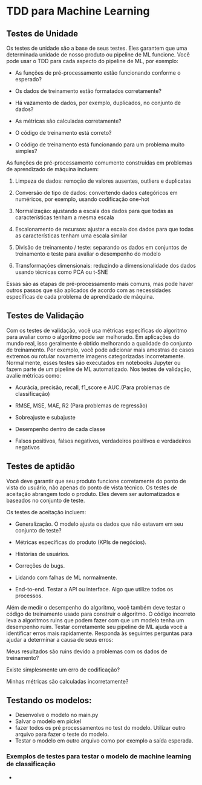 # TDD para Machine Learning

## Testes de Unidade

Os testes de unidade são a base de seus testes. Eles garantem que uma determinada unidade de nosso produto ou pipeline de ML funcione. Você pode usar o TDD para cada aspecto do pipeline de ML, por exemplo:

* As funções de pré-processamento estão funcionando conforme o esperado?

* Os dados de treinamento estão formatados corretamente?

* Há vazamento de dados, por exemplo, duplicados, no conjunto de dados?

* As métricas são calculadas corretamente?

* O código de treinamento está correto?

* O código de treinamento está funcionando para um problema muito simples?

As funções de pré-processamento comumente construídas em problemas de aprendizado de máquina incluem:

1. Limpeza de dados: remoção de valores ausentes, outliers e duplicatas

2. Conversão de tipo de dados: convertendo dados categóricos em numéricos, por exemplo, usando codificação one-hot

3. Normalização: ajustando a escala dos dados para que todas as características tenham a mesma escala

4. Escalonamento de recursos: ajustar a escala dos dados para que todas as características tenham uma escala similar
5. Divisão de treinamento / teste: separando os dados em conjuntos de treinamento e teste para avaliar o desempenho do modelo

6. Transformações dimensionais: reduzindo a dimensionalidade dos dados usando técnicas como PCA ou t-SNE

Essas são as etapas de pré-processamento mais comuns, mas pode haver outros passos que são aplicados de acordo com as necessidades específicas de cada problema de aprendizado de máquina.

## Testes de Validação

Com os testes de validação, você usa métricas específicas do algoritmo para avaliar como o algoritmo pode ser melhorado. Em aplicações do mundo real, isso geralmente é obtido melhorando a qualidade do conjunto de treinamento. Por exemplo, você pode adicionar mais amostras de casos extremos ou rotular novamente imagens categorizadas incorretamente. Normalmente, esses testes são executados em notebooks Jupyter ou fazem parte de um pipeline de ML automatizado. Nos testes de validação, avalie métricas como:

* Acurácia, precisão, recall, f1_score e AUC.(Para problemas de classificação)

* RMSE, MSE, MAE, R2 (Para problemas de regressão)

* Sobreajuste e subajuste

* Desempenho dentro de cada classe 

* Falsos positivos, falsos negativos, verdadeiros positivos e verdadeiros negativos

## Testes de aptidão

Você deve garantir que seu produto funcione corretamente do ponto de vista do usuário, não apenas do ponto de vista técnico. Os testes de aceitação abrangem todo o produto. Eles devem ser automatizados e baseados no conjunto de teste.

Os testes de aceitação incluem:

* Generalização. O modelo ajusta os dados que não estavam em seu conjunto de teste?

* Métricas específicas do produto (KPIs de negócios).

* Histórias de usuários.

* Correções de bugs.

* Lidando com falhas de ML normalmente.

* End-to-end. Testar a API ou interface. Algo que utilize todos os processos. 


Além de medir o desempenho do algoritmo, você também deve testar o código de treinamento usado para construir o algoritmo. O código incorreto leva a algoritmos ruins que podem fazer com que um modelo tenha um desempenho ruim. Testar corretamente seu pipeline de ML ajuda você a identificar erros mais rapidamente. Responda às seguintes perguntas para ajudar a determinar a causa de seus erros:

Meus resultados são ruins devido a problemas com os dados de treinamento?

Existe simplesmente um erro de codificação?

Minhas métricas são calculadas incorretamente?


## Testando os modelos:

* Desenvolve o modelo no main.py
* Salvar o modelo em pickel
* fazer todos os pré processamentos no test do modelo. Utilizar outro arquivo para fazer o teste do modelo.
* Testar o modelo em outro arquivo como por exemplo a saída esperada.

### Exemplos de testes para testar o modelo de machine learning de classificação

* 